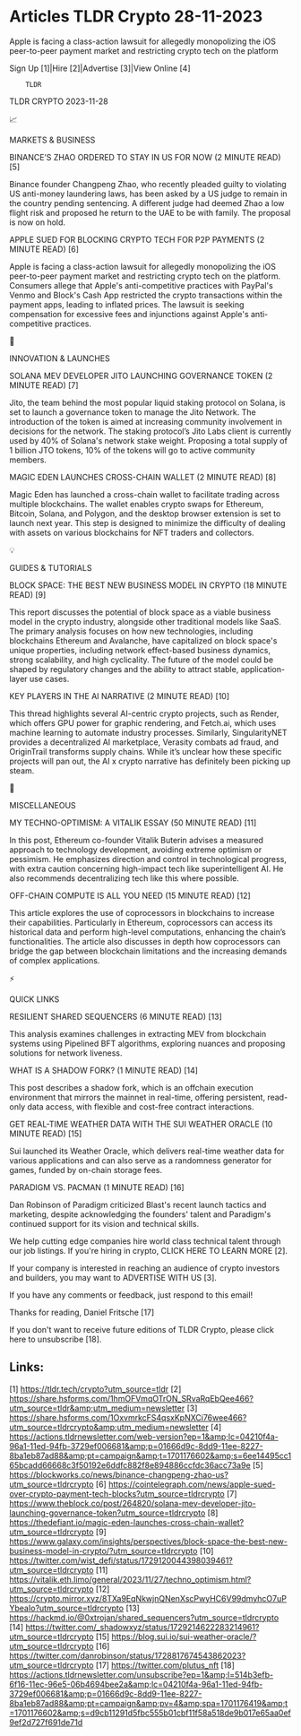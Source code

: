 # Articles TLDR Crypto 28-11-2023

Apple is facing a class-action lawsuit for allegedly monopolizing the
iOS peer-to-peer payment market and restricting crypto tech on the
platform  

Sign Up [1]|Hire [2]|Advertise [3]|View Online [4] 

		TLDR 

TLDR CRYPTO 2023-11-28

📈 

MARKETS & BUSINESS

 BINANCE’S ZHAO ORDERED TO STAY IN US FOR NOW (2 MINUTE READ) [5] 

 Binance founder Changpeng Zhao, who recently pleaded guilty to
violating US anti-money laundering laws, has been asked by a US judge
to remain in the country pending sentencing. A different judge had
deemed Zhao a low flight risk and proposed he return to the UAE to be
with family. The proposal is now on hold. 

 APPLE SUED FOR BLOCKING CRYPTO TECH FOR P2P PAYMENTS (2 MINUTE READ)
[6] 

 Apple is facing a class-action lawsuit for allegedly monopolizing the
iOS peer-to-peer payment market and restricting crypto tech on the
platform. Consumers allege that Apple's anti-competitive practices
with PayPal's Venmo and Block's Cash App restricted the crypto
transactions within the payment apps, leading to inflated prices. The
lawsuit is seeking compensation for excessive fees and injunctions
against Apple's anti-competitive practices. 

🚀 

INNOVATION & LAUNCHES

 SOLANA MEV DEVELOPER JITO LAUNCHING GOVERNANCE TOKEN (2 MINUTE READ)
[7] 

 Jito, the team behind the most popular liquid staking protocol on
Solana, is set to launch a governance token to manage the Jito
Network. The introduction of the token is aimed at increasing
community involvement in decisions for the network. The staking
protocol’s Jito Labs client is currently used by 40% of Solana's
network stake weight. Proposing a total supply of 1 billion JTO
tokens, 10% of the tokens will go to active community members. 

 MAGIC EDEN LAUNCHES CROSS-CHAIN WALLET (2 MINUTE READ) [8] 

 Magic Eden has launched a cross-chain wallet to facilitate trading
across multiple blockchains. The wallet enables crypto swaps for
Ethereum, Bitcoin, Solana, and Polygon, and the desktop browser
extension is set to launch next year. This step is designed to
minimize the difficulty of dealing with assets on various blockchains
for NFT traders and collectors. 

💡 

GUIDES & TUTORIALS

 BLOCK SPACE: THE BEST NEW BUSINESS MODEL IN CRYPTO (18 MINUTE READ)
[9] 

 This report discusses the potential of block space as a viable
business model in the crypto industry, alongside other traditional
models like SaaS. The primary analysis focuses on how new
technologies, including blockchains Ethereum and Avalanche, have
capitalized on block space's unique properties, including network
effect-based business dynamics, strong scalability, and high
cyclicality. The future of the model could be shaped by regulatory
changes and the ability to attract stable, application-layer use
cases. 

 KEY PLAYERS IN THE AI NARRATIVE (2 MINUTE READ) [10] 

 This thread highlights several AI-centric crypto projects, such as
Render, which offers GPU power for graphic rendering, and Fetch.ai,
which uses machine learning to automate industry processes. Similarly,
SingularityNET provides a decentralized AI marketplace, Verasity
combats ad fraud, and OriginTrail transforms supply chains. While
it’s unclear how these specific projects will pan out, the AI x
crypto narrative has definitely been picking up steam. 

🦄 

MISCELLANEOUS

 MY TECHNO-OPTIMISM: A VITALIK ESSAY (50 MINUTE READ) [11] 

 In this post, Ethereum co-founder Vitalik Buterin advises a measured
approach to technology development, avoiding extreme optimism or
pessimism. He emphasizes direction and control in technological
progress, with extra caution concerning high-impact tech like
superintelligent AI. He also recommends decentralizing tech like this
where possible. 

 OFF-CHAIN COMPUTE IS ALL YOU NEED (15 MINUTE READ) [12] 

 This article explores the use of coprocessors in blockchains to
increase their capabilities. Particularly in Ethereum, coprocessors
can access its historical data and perform high-level computations,
enhancing the chain’s functionalities. The article also discusses in
depth how coprocessors can bridge the gap between blockchain
limitations and the increasing demands of complex applications. 

⚡ 

QUICK LINKS

 RESILIENT SHARED SEQUENCERS (6 MINUTE READ) [13] 

 This analysis examines challenges in extracting MEV from blockchain
systems using Pipelined BFT algorithms, exploring nuances and
proposing solutions for network liveness. 

 WHAT IS A SHADOW FORK? (1 MINUTE READ) [14] 

 This post describes a shadow fork, which is an offchain execution
environment that mirrors the mainnet in real-time, offering
persistent, read-only data access, with flexible and cost-free
contract interactions. 

 GET REAL-TIME WEATHER DATA WITH THE SUI WEATHER ORACLE (10 MINUTE
READ) [15] 

 Sui launched its Weather Oracle, which delivers real-time weather
data for various applications and can also serve as a randomness
generator for games, funded by on-chain storage fees. 

 PARADIGM VS. PACMAN (1 MINUTE READ) [16] 

 Dan Robinson of Paradigm criticized Blast's recent launch tactics and
marketing, despite acknowledging the founders' talent and Paradigm's
continued support for its vision and technical skills. 

 We help cutting edge companies hire world class technical talent
through our job listings. If you're hiring in crypto, CLICK HERE TO
LEARN MORE [2]. 

If your company is interested in reaching an audience of crypto
investors and builders, you may want to ADVERTISE WITH US [3]. 

If you have any comments or feedback, just respond to this email! 

Thanks for reading, 
Daniel Fritsche [17] 

If you don't want to receive future editions of TLDR Crypto,
please click here to unsubscribe [18]. 

 

Links:
------
[1] https://tldr.tech/crypto?utm_source=tldr
[2] https://share.hsforms.com/1hmOFVmqOTrON_SRvaRqEbQee466?utm_source=tldr&amp;utm_medium=newsletter
[3] https://share.hsforms.com/1OxvmrkcFS4qsxKpNXCi76wee466?utm_source=tldrcrypto&amp;utm_medium=newsletter
[4] https://actions.tldrnewsletter.com/web-version?ep=1&amp;lc=04210f4a-96a1-11ed-94fb-3729ef006681&amp;p=01666d9c-8dd9-11ee-8227-8ba1eb87ad88&amp;pt=campaign&amp;t=1701176602&amp;s=6ee14495cc165bcadd66668c3f50192e6ddfc882f8e894886ccfdc36acc73a9e
[5] https://blockworks.co/news/binance-changpeng-zhao-us?utm_source=tldrcrypto
[6] https://cointelegraph.com/news/apple-sued-over-crypto-payment-tech-blocks?utm_source=tldrcrypto
[7] https://www.theblock.co/post/264820/solana-mev-developer-jito-launching-governance-token?utm_source=tldrcrypto
[8] https://thedefiant.io/magic-eden-launches-cross-chain-wallet?utm_source=tldrcrypto
[9] https://www.galaxy.com/insights/perspectives/block-space-the-best-new-business-model-in-crypto/?utm_source=tldrcrypto
[10] https://twitter.com/wist_defi/status/1729120044398039461?utm_source=tldrcrypto
[11] https://vitalik.eth.limo/general/2023/11/27/techno_optimism.html?utm_source=tldrcrypto
[12] https://crypto.mirror.xyz/8TXa9EqNkwjnQNenXscPwyHC6V99dmyhcO7uPYbeaIo?utm_source=tldrcrypto
[13] https://hackmd.io/@0xtrojan/shared_sequencers?utm_source=tldrcrypto
[14] https://twitter.com/_shadowxyz/status/1729214622283214961?utm_source=tldrcrypto
[15] https://blog.sui.io/sui-weather-oracle/?utm_source=tldrcrypto
[16] https://twitter.com/danrobinson/status/1728817674543862023?utm_source=tldrcrypto
[17] https://twitter.com/plutus_nft
[18] https://actions.tldrnewsletter.com/unsubscribe?ep=1&amp;l=514b3efb-6f16-11ec-96e5-06b4694bee2a&amp;lc=04210f4a-96a1-11ed-94fb-3729ef006681&amp;p=01666d9c-8dd9-11ee-8227-8ba1eb87ad88&amp;pt=campaign&amp;pv=4&amp;spa=1701176419&amp;t=1701176602&amp;s=d9cb11291d5fbc555b01cbf11f58a518de9b017e65aa0ef9ef2d727f691de71d